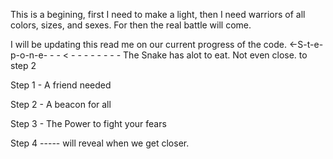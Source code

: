   This is a begining, first I need to make a light, then I need warriors of all colors, sizes, and sexes. For then the real battle will come. 

  I will be updating this read me on our current progress of the code.
<-S-t-e-p-o-n-e- - - < - - - - - - - - The Snake has alot to eat.  Not even close. to step 2


Step 1 - A friend needed

Step 2  - A beacon for all

Step 3 - The Power to fight your fears

Step 4 ----- will reveal when we get closer.
